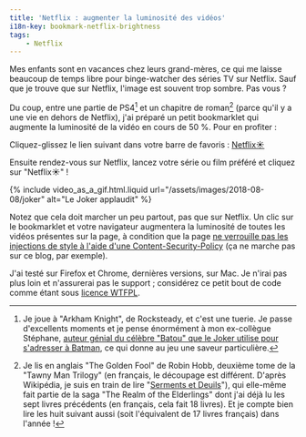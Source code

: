 ```yaml
---
title: 'Netflix : augmenter la luminosité des vidéos'
i18n-key: bookmark-netflix-brightness
tags:
    - Netflix
---
```


Mes enfants sont en vacances chez leurs grand-mères, ce qui me laisse beaucoup de temps libre pour binge-watcher des séries TV sur Netflix. Sauf que je trouve que sur Netflix, l'image est souvent trop sombre. Pas vous ?

<!-- more -->

Du coup, entre une partie de PS4[^ps4] et un chapitre de roman[^lire] (parce qu'il y a une vie en dehors de Netflix), j'ai préparé un petit bookmarklet qui augmente la luminosité de la vidéo en cours de 50 %. Pour en profiter :

[^ps4]: Je joue à "Arkham Knight", de Rocksteady, et c'est une tuerie. Je passe d'excellents moments et je pense énormément à mon ex-collègue Stéphane, [auteur génial du célèbre "Batou" que le Joker utilise pour s'adresser à Batman](https://nota-bene.org/Trois-jolis-souvenirs-de-traduction), ce qui donne au jeu une saveur particulière.
[^lire]: Je lis en anglais "The Golden Fool" de Robin Hobb, deuxième tome de la "Tawny Man Trilogy" (en français, le découpage est différent. D'après Wikipédia, je suis en train de lire "[Serments et Deuils](https://fr.wikipedia.org/wiki/Serments_et_Deuils)"), qui elle-même fait partie de la saga "The Realm of the Elderlings" dont j'ai déjà lu les sept livres précédents (en français, cela fait 18 livres). Et je compte bien lire les huit suivant aussi (soit l'équivalent de 17 livres français) dans l'année !

Cliquez-glissez le lien suivant dans votre barre de favoris : <!-- nomicrotypo --><a href="javascript:(function(){[...document.getElementsByTagName('video')].forEach(function(video){video.setAttribute('style',video.getAttribute('style')%7C%7C''+'filter: brightness(150%);');})})()" title="Increase Video Brightness">Netflix☀️</a><!-- endnomicrotypo -->

Ensuite rendez-vous sur Netflix, lancez votre série ou film préféré et cliquez sur "Netflix☀️" !

{% include video_as_a_gif.html.liquid
url="/assets/images/2018-08-08/joker"
alt="Le Joker applaudit"
%}

Notez que cela doit marcher un peu partout, pas que sur Netflix. Un clic sur le bookmarklet et votre navigateur augmentera la luminosité de toutes les vidéos présentes sur la page, à condition que la page [ne verrouille pas les injections de style à l'aide d'une Content-Security-Policy](https://blog.dareboost.com/fr/2016/08/content-security-policy-securiser-site-web-xss/) (ça ne marche pas sur ce blog, par exemple).

J'ai testé sur Firefox et Chrome, dernières versions, sur Mac. Je n'irai pas plus loin et n'assurerai pas le support ; considérez ce petit bout de code comme étant sous [licence WTFPL](https://fr.wikipedia.org/wiki/WTFPL).
